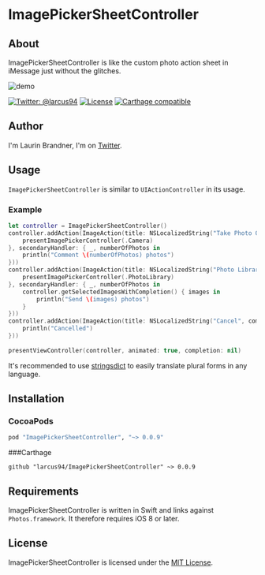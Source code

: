 # ImagePickerSheetController

## About
ImagePickerSheetController is like the custom photo action sheet in iMessage just without the glitches.

![demo](Screenshots/ImagePickerSheetController.gif)

[![Twitter: @larcus94](https://img.shields.io/badge/contact-@larcus94-blue.svg?style=flat)](https://twitter.com/larcus94)
[![License](http://img.shields.io/badge/license-MIT-green.svg?style=flat)](https://github.com/larcus94/ImagePickerSheetController/blob/master/LICENSE)
[![Carthage compatible](https://img.shields.io/badge/Carthage-compatible-4BC51D.svg?style=flat)](https://github.com/Carthage/Carthage)

## Author
I'm Laurin Brandner, I'm on [Twitter](https://twitter.com/larcus94).

## Usage
`ImagePickerSheetController` is similar to `UIActionController` in its usage.

### Example

```swift
let controller = ImagePickerSheetController()
controller.addAction(ImageAction(title: NSLocalizedString("Take Photo Or Video", comment: "Action Title"), secondaryTitle: NSLocalizedString("Add comment", comment: "Action Title"), handler: { _ in
	presentImagePickerController(.Camera)
}, secondaryHandler: { _, numberOfPhotos in
	println("Comment \(numberOfPhotos) photos")
}))
controller.addAction(ImageAction(title: NSLocalizedString("Photo Library", comment: "Action Title"), secondaryTitle: { NSString.localizedStringWithFormat(NSLocalizedString("ImagePickerSheet.button1.Send %lu Photo", comment: "Action Title"), $0) as String}, handler: { _ in
	presentImagePickerController(.PhotoLibrary)
}, secondaryHandler: { _, numberOfPhotos in
	controller.getSelectedImagesWithCompletion() { images in
		println("Send \(images) photos")
	}
}))
controller.addAction(ImageAction(title: NSLocalizedString("Cancel", comment: "Action Title"), style: .Cancel, handler: { _ in
	println("Cancelled")
}))
            
presentViewController(controller, animated: true, completion: nil)
```
It's recommended to use [stringsdict](https://developer.apple.com/library/ios/documentation/MacOSX/Conceptual/BPInternational/StringsdictFileFormat/StringsdictFileFormat.html) to easily translate plural forms in any language.

## Installation

### CocoaPods
```ruby
pod "ImagePickerSheetController", "~> 0.0.9"
```

###Carthage
```objc
github "larcus94/ImagePickerSheetController" ~> 0.0.9
```


## Requirements
ImagePickerSheetController is written in Swift and links against `Photos.framework`. It therefore requires iOS 8 or later.

## License
ImagePickerSheetController is licensed under the [MIT License](http://opensource.org/licenses/mit-license.php).
